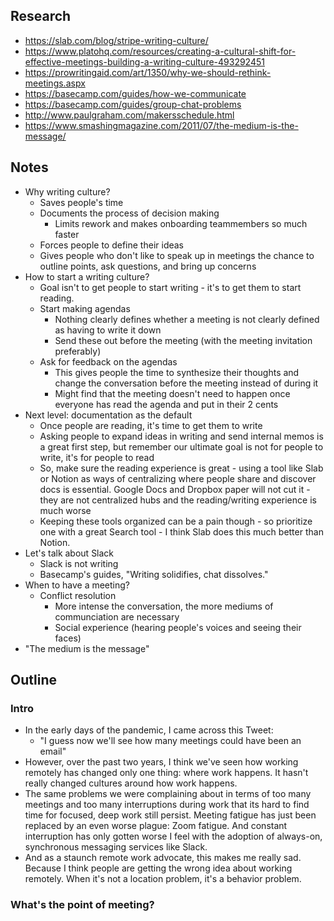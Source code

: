 ## Research
- https://slab.com/blog/stripe-writing-culture/
- https://www.platohq.com/resources/creating-a-cultural-shift-for-effective-meetings-building-a-writing-culture-493292451
- https://prowritingaid.com/art/1350/why-we-should-rethink-meetings.aspx
- https://basecamp.com/guides/how-we-communicate
- https://basecamp.com/guides/group-chat-problems
- http://www.paulgraham.com/makersschedule.html
- https://www.smashingmagazine.com/2011/07/the-medium-is-the-message/

## Notes
- Why writing culture?
	- Saves people's time
	- Documents the process of decision making
		- Limits rework and makes onboarding teammembers so much faster
	- Forces people to define their ideas
	- Gives people who don't like to speak up in meetings the chance to outline points, ask questions, and bring up concerns 
- How to start a writing culture?
	- Goal isn't to get people to start writing - it's to get them to start reading.
	- Start making agendas
		- Nothing clearly defines whether a meeting is not clearly defined as having to write it down
		- Send these out before the meeting (with the meeting invitation preferably)
	- Ask for feedback on the agendas
		- This gives people the time to synthesize their thoughts and change the conversation before the meeting instead of during it
		- Might find that the meeting doesn't need to happen once everyone has read the agenda and put in their 2 cents
- Next level: documentation as the default
	- Once people are reading, it's time to get them to write
	- Asking people to expand ideas in writing and send internal memos is a great first step, but remember our ultimate goal is not for people to write, it's for people to read
	- So, make sure the reading experience is great - using a tool like Slab or Notion as ways of centralizing where people share and discover docs is essential. Google Docs and Dropbox paper will not cut it - they are not centralized hubs and the reading/writing experience is much worse
	- Keeping these tools organized can be a pain though - so prioritize one with a great Search tool - I think Slab does this much better than Notion.
- Let's talk about Slack
	- Slack is not writing
	- Basecamp's guides, "Writing solidifies, chat dissolves."
- When to have a meeting?
	- Conflict resolution
		- More intense the conversation, the more mediums of communciation are necessary
		- Social experience (hearing people's voices and seeing their faces)
- "The medium is the message"

## Outline
### Intro
- In the early days of the pandemic, I came across this Tweet:
	- "I guess now we'll see how many meetings could have been an email"
- However, over the past two years, I think we've seen how working remotely has changed only one thing: where work happens. It hasn't really changed cultures around how work happens.
- The same problems we were complaining about in terms of too many meetings and too many interruptions during work that its hard to find time for focused, deep work still persist. Meeting fatigue has just been replaced by an even worse plague: Zoom fatigue. And constant interruption has only gotten worse I feel with the adoption of always-on, synchronous messaging services like Slack. 
- And as a staunch remote work advocate, this makes me really sad. Because I think people are getting the wrong idea about working remotely. When it's not a location problem, it's a behavior problem.

### What's the point of meeting?

